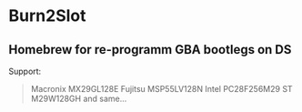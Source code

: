 # Burn2Slot
## Homebrew for re-programm GBA bootlegs on DS
Support:
> Macronix MX29GL128E
> Fujitsu MSP55LV128N
> Intel PC28F256M29
> ST M29W128GH
and same... 
